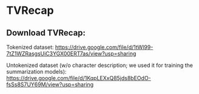 # TVRecap


## Download TVRecap:

Tokenized dataset:
https://drive.google.com/file/d/1tWl99-7tZ1WZRasgsUiC3YGX00ERT7as/view?usp=sharing

Untokenized dataset (w/o character description; we used it for training the summarization models):
https://drive.google.com/file/d/1KqpLEXxQ85jds8bEOdO-fsSs8S7UY69M/view?usp=sharing
